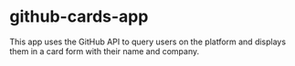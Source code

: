 # github-cards-app
This app uses the GitHub API to query users on the platform and displays them in a card form with their name and company.
